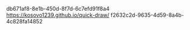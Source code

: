 db671af8-8e1b-450d-8f7d-6c7efd91f8a4 https://kosovo1239.github.io/quick-draw/
 f2632c2d-9635-4d59-8a4b-4c828fa14852
